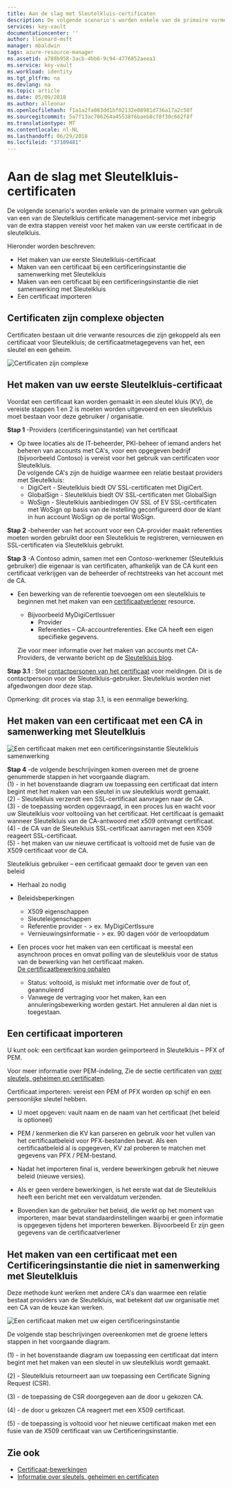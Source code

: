 ```yaml
---
title: Aan de slag met Sleutelkluis-certificaten
description: De volgende scenario's worden enkele van de primaire vormen van gebruik van een van de Sleutelkluis certificate management-service met inbegrip van de extra stappen vereist voor het maken van uw eerste certificaat in de sleutelkluis.
services: key-vault
documentationcenter: ''
author: lleonard-msft
manager: mbaldwin
tags: azure-resource-manager
ms.assetid: a788b958-3acb-4bb6-9c94-4776852aeea1
ms.service: key-vault
ms.workload: identity
ms.tgt_pltfrm: na
ms.devlang: na
ms.topic: article
ms.date: 05/09/2018
ms.author: alleonar
ms.openlocfilehash: f1a1a2fa083dd1bf02132e08981d736a17a2c58f
ms.sourcegitcommit: 5a7f13ac706264a45538f6baeb8cf8f30c662f8f
ms.translationtype: MT
ms.contentlocale: nl-NL
ms.lasthandoff: 06/29/2018
ms.locfileid: "37109481"
---
```

# <a name="get-started-with-key-vault-certificates"></a>Aan de slag met Sleutelkluis-certificaten
De volgende scenario's worden enkele van de primaire vormen van gebruik van een van de Sleutelkluis certificate management-service met inbegrip van de extra stappen vereist voor het maken van uw eerste certificaat in de sleutelkluis.

Hieronder worden beschreven:
- Het maken van uw eerste Sleutelkluis-certificaat
- Maken van een certificaat bij een certificeringsinstantie die samenwerking met Sleutelkluis
- Maken van een certificaat bij een certificeringsinstantie die niet samenwerking met Sleutelkluis
- Een certificaat importeren

## <a name="certificates-are-complex-objects"></a>Certificaten zijn complexe objecten
Certificaten bestaan uit drie verwante resources die zijn gekoppeld als een certificaat voor Sleutelkluis; de certificaatmetagegevens van het, een sleutel en een geheim.


![Certificaten zijn complexe](media/azure-key-vault.png)


## <a name="creating-your-first-key-vault-certificate"></a>Het maken van uw eerste Sleutelkluis-certificaat  
 Voordat een certificaat kan worden gemaakt in een sleutel kluis (KV), de vereiste stappen 1 en 2 is moeten worden uitgevoerd en een sleutelkluis moet bestaan voor deze gebruiker / organisatie.  

**Stap 1** -Providers (certificeringsinstantie) van het certificaat  
-   Op twee locaties als de IT-beheerder, PKI-beheer of iemand anders het beheren van accounts met CA's, voor een opgegeven bedrijf (bijvoorbeeld Contoso) is vereist voor het gebruik van certificaten voor Sleutelkluis.  
    De volgende CA's zijn de huidige waarmee een relatie bestaat providers met Sleutelkluis:  
    -   DigiCert - Sleutelkluis biedt OV SSL-certificaten met DigiCert.  
    -   GlobalSign - Sleutelkluis biedt OV SSL-certificaten met GlobalSign  
    -   WoSign - Sleutelkluis aanbiedingen OV SSL of EV SSL-certificaten met WoSign op basis van de instelling geconfigureerd door de klant in hun account WoSign op de portal WoSign.  

**Stap 2** -beheerder van het account voor een CA-provider maakt referenties moeten worden gebruikt door een Sleutelkluis te registreren, vernieuwen en SSL-certificaten via Sleutelkluis gebruikt.

**Stap 3** -A Contoso admin, samen met een Contoso-werknemer (Sleutelkluis gebruiker) die eigenaar is van certificaten, afhankelijk van de CA kunt een certificaat verkrijgen van de beheerder of rechtstreeks van het account met de CA.  

-   Een bewerking van de referentie toevoegen om een sleutelkluis te beginnen met het maken van een [certificaatverlener](https://docs.microsoft.com/rest/api/keyvault/certificate-issuers) resource. 
    -   Bijvoorbeeld MyDigiCertIssuer  
        -   Provider  
        -   Referenties – CA-accountreferenties. Elke CA heeft een eigen specifieke gegevens.  

     Zie voor meer informatie over het maken van accounts met CA-Providers, de verwante bericht op de [Sleutelkluis blog](http://aka.ms/kvcertsblog).  

**Stap 3.1** : Stel [contactpersonen van het certificaat](https://docs.microsoft.com/rest/api/keyvault/certificate-contacts) voor meldingen. Dit is de contactpersoon voor de Sleutelkluis-gebruiker. Sleutelkluis worden niet afgedwongen door deze stap.  

Opmerking: dit proces via stap 3.1, is een eenmalige bewerking.  

## <a name="creating-a-certificate-with-a-ca-partnered-with-key-vault"></a>Het maken van een certificaat met een CA in samenwerking met Sleutelkluis

![Een certificaat maken met een certificeringsinstantie Sleutelkluis samenwerking](media/certificate-authority-2.png)

**Stap 4** -de volgende beschrijvingen komen overeen met de groene genummerde stappen in het voorgaande diagram.  
  (1) - in het bovenstaande diagram uw toepassing een certificaat dat intern begint met het maken van een sleutel in uw sleutelkluis wordt gemaakt.  
  (2) - Sleutelkluis verzendt een SSL-certificaat aanvragen naar de CA.  
  (3) - de toepassing worden opgevraagd, in een proces lus en wacht voor uw Sleutelkluis voor voltooiing van het certificaat. Het certificaat is gemaakt wanneer Sleutelkluis van de CA-antwoord met x509 ontvangt certificaat.  
  (4) - de CA van de Sleutelkluis SSL-certificaat aanvragen met een X509 reageert SSL-certificaat.  
  (5) - het maken van uw nieuwe certificaat is voltooid met de fusie van de X509 certificaat voor de CA.  

  Sleutelkluis gebruiker – een certificaat gemaakt door te geven van een beleid

  -   Herhaal zo nodig  
  -   Beleidsbeperkingen  
      -   X509 eigenschappen  
      -   Sleuteleigenschappen  
      -   Referentie provider - > ex. MyDigiCertIssure  
      -   Vernieuwingsinformatie - > ex. 90 dagen vóór de verloopdatum  

  - Een proces voor het maken van een certificaat is meestal een asynchroon proces en omvat polling van de sleutelkluis voor de status van de bewerking van het certificaat maken.  
[De certificaatbewerking ophalen](https://docs.microsoft.com/en-us/rest/api/keyvault/getcertificateoperation)  
      -   Status: voltooid, is mislukt met informatie over de fout of, geannuleerd  
      -   Vanwege de vertraging voor het maken, kan een annuleringsbewerking worden gestart. Het annuleren al dan niet is toegestaan.  

## <a name="import-a-certificate"></a>Een certificaat importeren  
 U kunt ook: een certificaat kan worden geïmporteerd in Sleutelkluis – PFX of PEM.  

 Voor meer informatie over PEM-indeling, Zie de sectie certificaten van [over sleutels, geheimen en certificaten](about-keys-secrets-and-certificates.md).  

 Certificaat importeren: vereist een PEM of PFX worden op schijf en een persoonlijke sleutel hebben. 
-   U moet opgeven: vault naam en de naam van het certificaat (het beleid is optioneel)

-   PEM / kenmerken die KV kan parseren en gebruik voor het vullen van het certificaatbeleid voor PFX-bestanden bevat. Als een certificaatbeleid al is opgegeven, KV zal proberen te matchen met gegevens van PFX / PEM-bestand.  

-   Nadat het importeren final is, verdere bewerkingen gebruik het nieuwe beleid (nieuwe versies).  

-   Als er geen verdere bewerkingen, is het eerste wat dat de Sleutelkluis heeft een bericht met een vervaldatum verzenden. 

-   Bovendien kan de gebruiker het beleid, die werkt op het moment van importeren, maar bevat standaardinstellingen waarbij er geen informatie is opgegeven tijdens het importeren bewerken. Bijvoorbeeld Er zijn geen gegevens van de certificaatverlener  

## <a name="creating-a-certificate-with-a-ca-not-partnered-with-key-vault"></a>Het maken van een certificaat met een Certificeringsinstantie die niet in samenwerking met Sleutelkluis  
 Deze methode kunt werken met andere CA's dan waarmee een relatie bestaat providers van de Sleutelkluis, wat betekent dat uw organisatie met een CA van de keuze kan werken.  

![Een certificaat maken met uw eigen certificeringsinstantie](media/certificate-authority-1.png)  

 De volgende stap beschrijvingen overeenkomen met de groene letters stappen in het voorgaande diagram.  

  (1) - in het bovenstaande diagram uw toepassing een certificaat dat intern begint met het maken van een sleutel in uw sleutelkluis wordt gemaakt.  

  (2) - Sleutelkluis retourneert aan uw toepassing een Certificate Signing Request (CSR).  

  (3) - de toepassing de CSR doorgegeven aan de door u gekozen CA.  

  (4) - de door u gekozen CA reageert met een X509 certificaat.  

  (5) - de toepassing is voltooid voor het nieuwe certificaat maken met een fusie van de X509 certificaat van uw Certificeringsinstantie.

## <a name="see-also"></a>Zie ook
- [Certificaat-bewerkingen](/rest/api/keyvault/certificate-operations)
- [Informatie over sleutels, geheimen en certificaten](about-keys-secrets-and-certificates.md)

